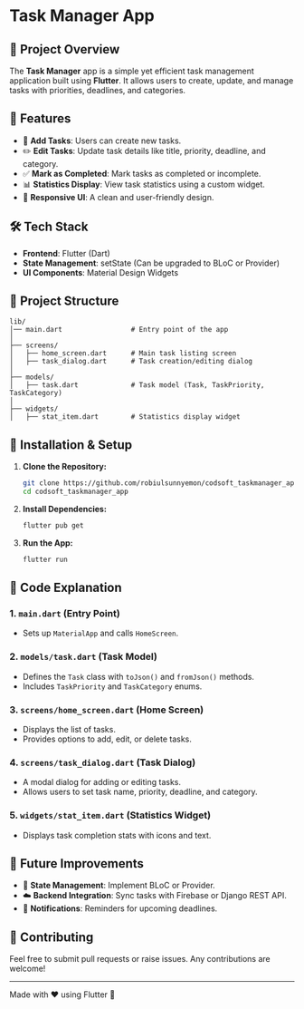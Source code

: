 # Task Manager App

## 📌 Project Overview
The **Task Manager** app is a simple yet efficient task management application built using **Flutter**. It allows users to create, update, and manage tasks with priorities, deadlines, and categories.

## 🚀 Features
- 📝 **Add Tasks**: Users can create new tasks.
- ✏️ **Edit Tasks**: Update task details like title, priority, deadline, and category.
- ✅ **Mark as Completed**: Mark tasks as completed or incomplete.
- 📊 **Statistics Display**: View task statistics using a custom widget.
- 🎨 **Responsive UI**: A clean and user-friendly design.

## 🛠️ Tech Stack
- **Frontend**: Flutter (Dart)
- **State Management**: setState (Can be upgraded to BLoC or Provider)
- **UI Components**: Material Design Widgets

## 📂 Project Structure
```
lib/
│── main.dart                 # Entry point of the app
│
├── screens/
│   ├── home_screen.dart      # Main task listing screen
│   ├── task_dialog.dart      # Task creation/editing dialog
│
├── models/
│   ├── task.dart             # Task model (Task, TaskPriority, TaskCategory)
│
├── widgets/
│   ├── stat_item.dart        # Statistics display widget
```

## 🔧 Installation & Setup
1. **Clone the Repository:**
   ```bash
   git clone https://github.com/robiulsunnyemon/codsoft_taskmanager_app.git
   cd codsoft_taskmanager_app
   ```

2. **Install Dependencies:**
   ```bash
   flutter pub get
   ```

3. **Run the App:**
   ```bash
   flutter run
   ```

## 📜 Code Explanation
### **1. `main.dart` (Entry Point)**
- Sets up `MaterialApp` and calls `HomeScreen`.

### **2. `models/task.dart` (Task Model)**
- Defines the `Task` class with `toJson()` and `fromJson()` methods.
- Includes `TaskPriority` and `TaskCategory` enums.

### **3. `screens/home_screen.dart` (Home Screen)**
- Displays the list of tasks.
- Provides options to add, edit, or delete tasks.

### **4. `screens/task_dialog.dart` (Task Dialog)**
- A modal dialog for adding or editing tasks.
- Allows users to set task name, priority, deadline, and category.

### **5. `widgets/stat_item.dart` (Statistics Widget)**
- Displays task completion stats with icons and text.

## 🎯 Future Improvements
- 🔄 **State Management**: Implement BLoC or Provider.
- ☁️ **Backend Integration**: Sync tasks with Firebase or Django REST API.
- 📅 **Notifications**: Reminders for upcoming deadlines.

## 📩 Contributing
Feel free to submit pull requests or raise issues. Any contributions are welcome!

---
Made with ❤️ using Flutter 🚀

